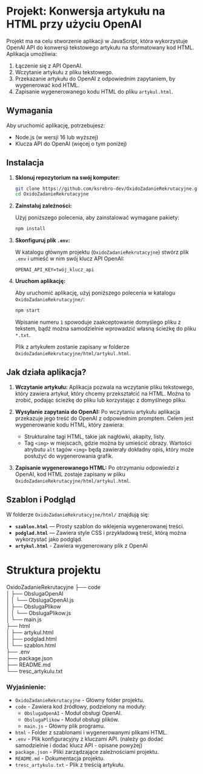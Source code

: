 # Projekt: Konwersja artykułu na HTML przy użyciu OpenAI

Projekt ma na celu stworzenie aplikacji w JavaScript, która wykorzystuje OpenAI API do konwersji tekstowego artykułu na sformatowany kod HTML. Aplikacja umożliwia:

1. Łączenie się z API OpenAI.
2. Wczytanie artykułu z pliku tekstowego.
3. Przekazanie artykułu do OpenAI z odpowiednim zapytaniem, by wygenerować kod HTML.
4. Zapisanie wygenerowanego kodu HTML do pliku `artykul.html`.

## Wymagania

Aby uruchomić aplikację, potrzebujesz:

- Node.js (w wersji 16 lub wyższej)
- Klucza API do OpenAI (więcej o tym poniżej)

## Instalacja

1. **Sklonuj repozytorium na swój komputer:**

    ```bash
    git clone https://github.com/ksrebro-dev/OxidoZadanieRekrutacyjne.git
    cd OxidoZadanieRekrutacyjne
    ```

2. **Zainstaluj zależności:**

    Użyj poniższego polecenia, aby zainstalować wymagane pakiety:

    ```bash
    npm install
    ```

3. **Skonfiguruj plik `.env`:**

    W katalogu głównym projektu (`OxidoZadanieRekrutacyjne`) stwórz plik `.env` i umieść w nim swój klucz API OpenAI:

    ```
    OPENAI_API_KEY=twój_klucz_api
    ```


4. **Uruchom aplikację:**

    Aby uruchomić aplikację, użyj poniższego polecenia w katalogu `OxidoZadanieRekrutacyjne/`:

    ```bash
    npm start
    ```
    Wpisanie numeru `1` spowoduje zaakceptowanie domyślego pliku z tekstem, bądź można samodzielnie wprowadzić własną ścieżkę do pliku `*.txt`.


   Plik z artykułem zostanie zapisany w folderze `OxidoZadanieRekrutacyjne/html/artykul.html`.

## Jak działa aplikacja?

1. **Wczytanie artykułu:**
    Aplikacja pozwala na wczytanie pliku tekstowego, który zawiera artykuł, który chcemy przekształcić na HTML. Można to zrobić, podając ścieżkę do pliku lub korzystając z domyślnego pliku.

2. **Wysyłanie zapytania do OpenAI:**
    Po wczytaniu artykułu aplikacja przekazuje jego treść do OpenAI z odpowiednim promptem. Celem jest wygenerowanie kodu HTML, który zawiera:
    - Strukturalne tagi HTML, takie jak nagłówki, akapity, listy.
    - Tag `<img>` w miejscach, gdzie można by umieścić obrazy. Wartości atrybutu `alt` tagów `<img>` będą zawierały dokładny opis, który może posłużyć do wygenerowania grafik.

3. **Zapisanie wygenerowanego HTML:**
    Po otrzymaniu odpowiedzi z OpenAI, kod HTML zostaje zapisany w pliku `OxidoZadanieRekrutacyjne/html/artykul.html`.
   
## Szablon i Podgląd
W folderze `OxidoZadanieRekrutacyjne/html/` znajdują się:
- **`szablon.html`** — Prosty szablon do wklejenia wygenerowanej treści.
- **`podglad.html`** — Zawiera style CSS i przykładową treść, którą można wykorzystać jako podgląd.
- **`artykul.html`** - Zawiera wygenerowany plik z OpenAI



# Struktura projektu

OxidoZadanieRekrutacyjne
├── code  
│   ├── ObslugaOpenAI  
│   │   └── ObslugaOpenAI.js  
│   ├── ObslugaPlikow  
│   │   └── ObslugaPlikow.js  
│   └── main.js  
├── html  
│   ├── artykul.html  
│   ├── podglad.html  
│   └── szablon.html  
├── .env  
├── package.json  
├── README.md  
└── tresc_artykulu.txt  

### Wyjaśnienie:
- `OxidoZadanieRekrutacyjne` - Główny folder projektu.
- `code` - Zawiera kod źródłowy, podzielony na moduły:
  - `ObslugaOpenAI` - Moduł obsługi OpenAI.
  - `ObslugaPlikow` - Moduł obsługi plików.
  - `main.js` - Główny plik programu.
- `html` - Folder z szablonami i wygenerowanymi plikami HTML.
- `.env` - Plik konfiguracyjny z kluczami API. (należy go dodać samodzielnie i dodać klucz API - opisane powyżej)
- `package.json` - Pliki zarządzające zależnościami projektu.
- `README.md` - Dokumentacja projektu.
- `tresc_artykulu.txt` - Plik z treścią artykułu.

